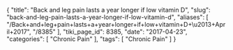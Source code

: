{
    "title": "Back and leg pain lasts a year longer if low vitamin D",
    "slug": "back-and-leg-pain-lasts-a-year-longer-if-low-vitamin-d",
    "aliases": [
        "/Back+and+leg+pain+lasts+a+year+longer+if+low+vitamin+D+\u2013+April+2017",
        "/8385"
    ],
    "tiki_page_id": 8385,
    "date": "2017-04-23",
    "categories": [
        "Chronic Pain"
    ],
    "tags": [
        "Chronic Pain"
    ]
}